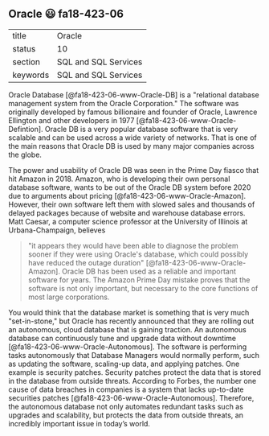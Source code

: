 ## Oracle :smiley: fa18-423-06


|          |                      |
| -------- | -------------------- |
| title    | Oracle               | 
| status   | 10                   |
| section  | SQL and SQL Services |
| keywords | SQL and SQL Services |



Oracle Database [@fa18-423-06-www-Oracle-DB] is a "relational database
management system from the Oracle Corporation." The software was originally
developed by famous billionaire and founder of Oracle, Lawrence Ellington and
other developers in 1977 [@fa18-423-06-www-Oracle-Defintion]. Oracle DB is a
very popular database software that is very scalable and can be used across a
wide variety of networks. That is one of the main reasons that Oracle DB is
used by many major companies across the globe.

The power and usability of Oracle DB was seen in the Prime Day fiasco that hit
Amazon in 2018. Amazon, who is developing their own personal database software,
wants to be out of the Oracle DB system before 2020 due to arguments about
pricing [@fa18-423-06-www-Oracle-Amazon]. However, their own software left them
with slowed sales and thousands of delayed packages because of website and
warehouse database errors. Matt Caesar, a computer science professor at the
University of Illinois at Urbana-Champaign, believes
> "it appears they would have been able to diagnose the problem sooner if they
> were using Oracle's database, which could possibly have reduced the outage
> duration" [@fa18-423-06-www-Oracle-Amazon].
Oracle DB has been used as a reliable and important software for years. The
Amazon Prime Day mistake proves that the software is not only important, but
necessary to the core functions of most large corporations.

You would think that the database market is something that is very much
"set-in-stone," but Oracle has recently announced that they are rolling out an
autonomous, cloud database that is gaining traction. An autonomous database can
continuously tune and upgrade data without downtime
[@fa18-423-06-www-Oracle-Autonomous]. The software is performing tasks
autonomously that Database Managers would normally perform, such as updating the
software, scaling-up data, and applying patches. One example is security
patches. Security patches protect the data that is stored in the database from
outside threats. According to Forbes, the number one cause of data breaches in
companies is a system that lacks up-to-date securities patches
[@fa18-423-06-www-Oracle-Autonomous]. Therefore, the autonomous database not
only automates redundant tasks such as upgrades and scalability, but protects
the data from outside threats, an incredibly important issue in today’s world.

